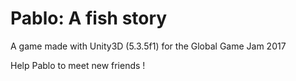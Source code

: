 # Pablo: A fish story

A game made with Unity3D (5.3.5f1) for the Global Game Jam 2017

Help Pablo to meet new friends !
